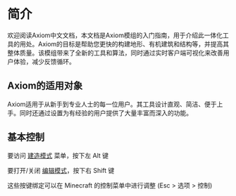 # 简介
欢迎阅读Axiom中文文档，本文档是Axiom模组的入门指南，用于介绍此一体化工具的用处。Axiom的目标是帮助您更快的构建地形、有机建筑和结构等，并提高其整体质量。该模组带来了全新的工具和算法，同时通过实时客户端可视化来改善用户体验，减少反馈循环。

## Axiom的适用对象
Axiom适用于从新手到专业人士的每一位用户。其工具设计直观、简洁、便于上手。同时还通过设置为有经验的用户提供了大量丰富而深入的功能。

## 基本控制

要访问 [建造模式](builder/intro.md) 菜单，按下左 Alt 键

要打开/关闭 [编辑模式](editor/intro.md)，按下右 Shift 键

这些按键绑定可以在 Minecraft 的控制菜单中进行调整 (Esc > 选项 > 控制)
